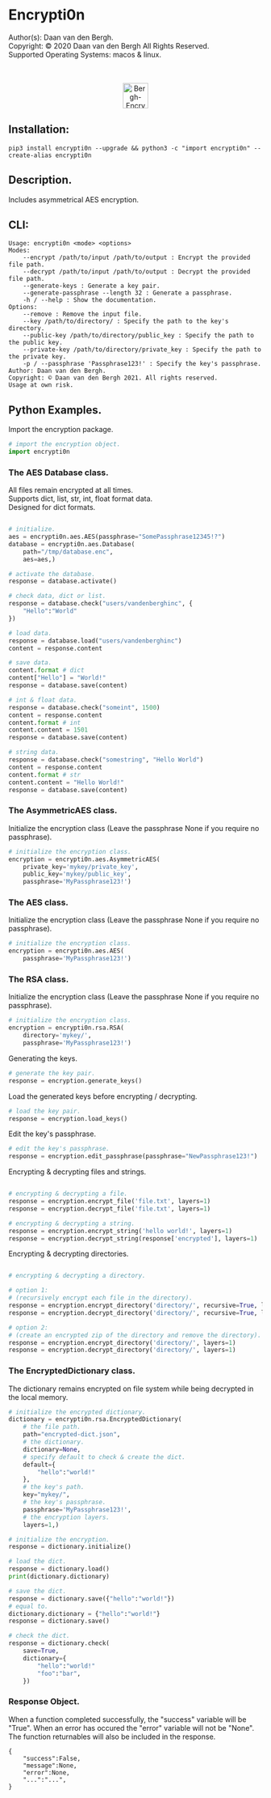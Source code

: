 # Encrypti0n
Author(s):  Daan van den Bergh.<br>
Copyright:  © 2020 Daan van den Bergh All Rights Reserved.<br>
Supported Operating Systems: macos & linux.<br>
<br>
<br>
<p align="center">
  <img src="https://github.com/vandenberghinc/storage/blob/master/images/logo.png?raw=true" alt="Bergh-Encryption" width="50"/>
</p>


## Installation:

	pip3 install encrypti0n --upgrade && python3 -c "import encrypti0n" --create-alias encrypti0n

## Description.
Includes asymmetrical AES encryption.

## CLI:
	Usage: encrypti0n <mode> <options> 
	Modes:
	    --encrypt /path/to/input /path/to/output : Encrypt the provided file path.
	    --decrypt /path/to/input /path/to/output : Decrypt the provided file path.
	    --generate-keys : Generate a key pair.
	    --generate-passphrase --length 32 : Generate a passphrase.
	    -h / --help : Show the documentation.
	Options:
	    --remove : Remove the input file.
	    --key /path/to/directory/ : Specify the path to the key's directory.
	    --public-key /path/to/directory/public_key : Specify the path to the public key.
	    --private-key /path/to/directory/private_key : Specify the path to the private key.
	    -p / --passphrase 'Passphrase123!' : Specify the key's passphrase.
	Author: Daan van den Bergh. 
	Copyright: © Daan van den Bergh 2021. All rights reserved.
	Usage at own risk.

## Python Examples.
Import the encryption package.
```python
# import the encryption object.
import encrypti0n
```

### The AES Database class.
All files remain encrypted at all times. <br>
Supports dict, list, str, int, float format data. <br>
Designed for dict formats.
```python

# initialize.
aes = encrypti0n.aes.AES(passphrase="SomePassphrase12345!?")
database = encrypti0n.aes.Database(
	path="/tmp/database.enc",
	aes=aes,)

# activate the database.
response = database.activate()

# check data, dict or list.
response = database.check("users/vandenberghinc", {
	"Hello":"World"
})

# load data.
response = database.load("users/vandenberghinc")
content = response.content

# save data.
content.format # dict
content["Hello"] = "World!"
response = database.save(content)

# int & float data.
response = database.check("someint", 1500)
content = response.content
content.format # int
content.content = 1501
response = database.save(content)

# string data.
response = database.check("somestring", "Hello World")
content = response.content
content.format # str
content.content = "Hello World!"
response = database.save(content)


```

### The AsymmetricAES class.
Initialize the encryption class (Leave the passphrase None if you require no passphrase).
```python
# initialize the encryption class.
encryption = encrypti0n.aes.AsymmetricAES(
	private_key='mykey/private_key',
	public_key='mykey/public_key',
	passphrase='MyPassphrase123!')
```

### The AES class.
Initialize the encryption class (Leave the passphrase None if you require no passphrase).
```python
# initialize the encryption class.
encryption = encrypti0n.aes.AES(
	passphrase='MyPassphrase123!')
```

### The RSA class.
Initialize the encryption class (Leave the passphrase None if you require no passphrase).
```python
# initialize the encryption class.
encryption = encrypti0n.rsa.RSA(
	directory='mykey/',
	passphrase='MyPassphrase123!')
```

Generating the keys.
```python
# generate the key pair.
response = encryption.generate_keys()
```

Load the generated keys before encrypting / decrypting.
```python
# load the key pair.
response = encryption.load_keys()
```

Edit the key's passphrase.
```python
# edit the key's passphrase.
response = encryption.edit_passphrase(passphrase="NewPassphrase123!")

```

Encrypting & decrypting files and strings.
```python

# encrypting & decrypting a file.
response = encryption.encrypt_file('file.txt', layers=1)
response = encryption.decrypt_file('file.txt', layers=1)

# encrypting & decrypting a string.
response = encryption.encrypt_string('hello world!', layers=1)
response = encryption.decrypt_string(response['encrypted'], layers=1)

```

Encrypting & decrypting directories.
```python

# encrypting & decrypting a directory.

# option 1: 
# (recursively encrypt each file in the directory).
response = encryption.encrypt_directory('directory/', recursive=True, layers=1)
response = encryption.decrypt_directory('directory/', recursive=True, layers=1)

# option 2:
# (create an encrypted zip of the directory and remove the directory).
response = encryption.encrypt_directory('directory/', layers=1)
response = encryption.decrypt_directory('directory/', layers=1)
```

### The EncryptedDictionary class.
The dictionary remains encrypted on file system while being decrypted in the local memory.
```python
# initialize the encrypted dictionary.
dictionary = encrypti0n.rsa.EncryptedDictionary(
	# the file path.
	path="encrypted-dict.json", 
	# the dictionary.
	dictionary=None, 
	# specify default to check & create the dict.
	default={
		"hello":"world!"
	}, 
	# the key's path.
	key="mykey/",
	# the key's passphrase.
	passphrase='MyPassphrase123!',
	# the encryption layers.
	layers=1,)

# initialize the encryption.
response = dictionary.initialize()

# load the dict.
response = dictionary.load()
print(dictionary.dictionary)

# save the dict.
response = dictionary.save({"hello":"world!"})
# equal to.
dictionary.dictionary = {"hello":"world!"}
response = dictionary.save()

# check the dict.
response = dictionary.check(
	save=True,
	dictionary={
		"hello":"world!"
		"foo":"bar",
	})
```

### Response Object.
When a function completed successfully, the "success" variable will be "True". When an error has occured the "error" variable will not be "None". The function returnables will also be included in the response.

	{
		"success":False,
		"message":None,
		"error":None,
		"...":"...",
	}